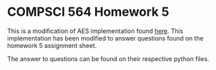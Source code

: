 # COMPSCI 564 Homework 5

This is a modification of AES implementation found [here](https://github.com/boppreh/aes). This implementation has been modified to answer questions found on the homework 5 assignment sheet.

The answer to questions can be found on their respective python files.